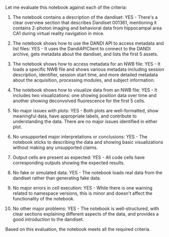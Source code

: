 Let me evaluate this notebook against each of the criteria:

1. The notebook contains a description of the dandiset: YES - There's a clear overview section that describes Dandiset 001361, mentioning it contains 2-photon imaging and behavioral data from hippocampal area CA1 during virtual reality navigation in mice.

2. The notebook shows how to use the DANDI API to access metadata and list files: YES - It uses the DandiAPIClient to connect to the DANDI archive, gets metadata about the dandiset, and lists the first 5 assets.

3. The notebook shows how to access metadata for an NWB file: YES - It loads a specific NWB file and shows various metadata including session description, identifier, session start time, and more detailed metadata about the acquisition, processing modules, and subject information.

4. The notebook shows how to visualize data from an NWB file: YES - It includes two visualizations: one showing position data over time and another showing deconvolved fluorescence for the first 5 cells.

5. No major issues with plots: YES - Both plots are well-formatted, show meaningful data, have appropriate labels, and contribute to understanding the data. There are no major issues identified in either plot.

6. No unsupported major interpretations or conclusions: YES - The notebook sticks to describing the data and showing basic visualizations without making any unsupported claims.

7. Output cells are present as expected: YES - All code cells have corresponding outputs showing the expected results.

8. No fake or simulated data: YES - The notebook loads real data from the dandiset rather than generating fake data.

9. No major errors in cell execution: YES - While there is one warning related to namespace versions, this is minor and doesn't affect the functionality of the notebook.

10. No other major problems: YES - The notebook is well-structured, with clear sections explaining different aspects of the data, and provides a good introduction to the dandiset.

Based on this evaluation, the notebook meets all the required criteria.